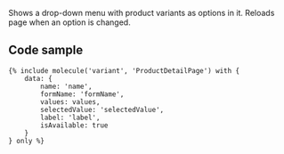 Shows a drop-down menu with product variants as options in it. Reloads page when an option is changed.

## Code sample 

```
{% include molecule('variant', 'ProductDetailPage') with {
    data: {
        name: 'name',
        formName: 'formName',
        values: values,
        selectedValue: 'selectedValue',
        label: 'label',
        isAvailable: true
    }
} only %}   
```
